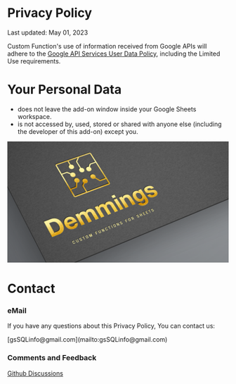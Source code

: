 


# Privacy Policy

<p>Last updated: May 01, 2023</p>

Custom Function's use of information received from Google APIs will adhere to the [Google API Services User Data Policy](https://developers.google.com/terms/api-services-user-data-policy?ref=script.gs#additional_requirements_for_specific_api_scopes), including the Limited Use requirements.


# Your Personal Data
* does not leave the add-on window inside your Google Sheets workspace.
* is not accessed by, used, stored or shared with anyone else (including the developer of this add-on) except you.


![Demmings Logo](img/logo.png)


# Contact

### eMail

<p>If you have any questions about this Privacy Policy, You can contact us:</p>
[gsSQLinfo@gmail.com](mailto:gsSQLinfo@gmail.com)
<br>


### Comments and Feedback

[Github Discussions](https://github.com/demmings/gsSQL/discussions)

